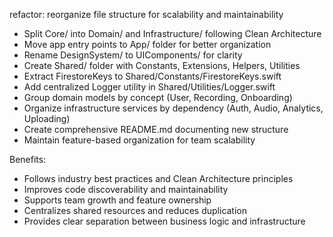 refactor: reorganize file structure for scalability and maintainability

- Split Core/ into Domain/ and Infrastructure/ following Clean Architecture
- Move app entry points to App/ folder for better organization
- Rename DesignSystem/ to UIComponents/ for clarity
- Create Shared/ folder with Constants, Extensions, Helpers, Utilities
- Extract FirestoreKeys to Shared/Constants/FirestoreKeys.swift
- Add centralized Logger utility in Shared/Utilities/Logger.swift
- Group domain models by concept (User, Recording, Onboarding)
- Organize infrastructure services by dependency (Auth, Audio, Analytics, Uploading)
- Create comprehensive README.md documenting new structure
- Maintain feature-based organization for team scalability

Benefits:
- Follows industry best practices and Clean Architecture principles
- Improves code discoverability and maintainability
- Supports team growth and feature ownership
- Centralizes shared resources and reduces duplication
- Provides clear separation between business logic and infrastructure 